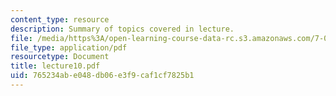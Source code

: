 ```yaml
---
content_type: resource
description: Summary of topics covered in lecture.
file: /media/https%3A/open-learning-course-data-rc.s3.amazonaws.com/7-03-genetics-fall-2004/765234abe048db06e3f9caf1cf7825b1_lecture10.pdf
file_type: application/pdf
resourcetype: Document
title: lecture10.pdf
uid: 765234ab-e048-db06-e3f9-caf1cf7825b1
---
```

